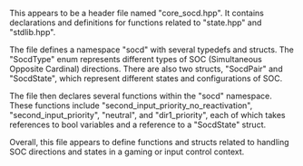 This appears to be a header file named "core_socd.hpp". It contains declarations and definitions for functions related to "state.hpp" and "stdlib.hpp". 

The file defines a namespace "socd" with several typedefs and structs. The "SocdType" enum represents different types of SOC (Simultaneous Opposite Cardinal) directions. There are also two structs, "SocdPair" and "SocdState", which represent different states and configurations of SOC.

The file then declares several functions within the "socd" namespace. These functions include "second_input_priority_no_reactivation", "second_input_priority", "neutral", and "dir1_priority", each of which takes references to bool variables and a reference to a "SocdState" struct.

Overall, this file appears to define functions and structs related to handling SOC directions and states in a gaming or input control context.